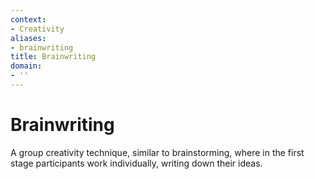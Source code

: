 ```yaml
---
context:
- Creativity
aliases:
- brainwriting
title: Brainwriting
domain:
- ''
---
```


# Brainwriting

A group creativity technique, similar to brainstorming, where in the first stage participants work individually, writing down their ideas.
